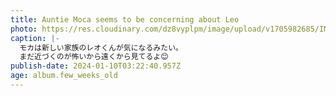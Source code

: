 ```yaml
---
title: Auntie Moca seems to be concerning about Leo
photo: https://res.cloudinary.com/dz8vyplpm/image/upload/v1705982685/IMG_8317_oxvtfr.jpg
caption: |-
  モカは新しい家族のレオくんが気になるみたい。
  まだ近づくのが怖いから遠くから見てるよ😊
publish-date: 2024-01-10T03:22:40.957Z
age: album.few_weeks_old
---
```

